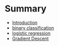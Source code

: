 # Summary

* [Introduction](README.md)
* [binary classification](binary-classification.md)
* [logistic regression](logistic-regression.md)
* [Gradient Descent](gradient-descent.md)

